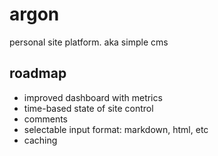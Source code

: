 # argon

personal site platform. aka simple cms

## roadmap

* improved dashboard with metrics
* time-based state of site control
* comments
* selectable input format: markdown, html, etc
* caching